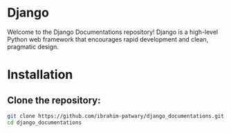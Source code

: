 # Django 
Welcome to the Django Documentations repository! Django is a high-level Python web framework that encourages rapid development and clean, pragmatic design.

# Installation
## Clone the repository:
   ```bash
   git clone https://github.com/ibrahim-patwary/django_documentations.git
   cd django_documentations
